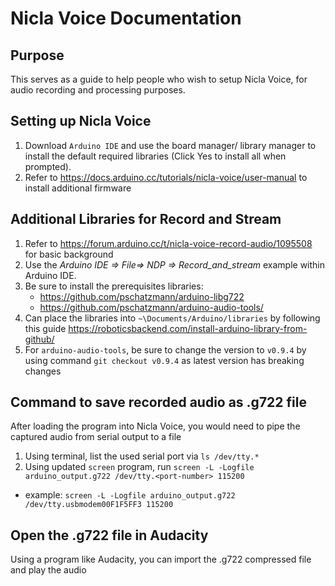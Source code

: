 # Nicla Voice Documentation

## Purpose

This serves as a guide to help people who wish to setup Nicla Voice, for audio recording and processing purposes.

## Setting up Nicla Voice

1. Download `Arduino IDE` and use the board manager/ library manager to install the default required libraries (Click Yes to install all when prompted).
2. Refer to <https://docs.arduino.cc/tutorials/nicla-voice/user-manual> to install additional firmware

## Additional Libraries for Record and Stream

1. Refer to <https://forum.arduino.cc/t/nicla-voice-record-audio/1095508> for basic background
2. Use the *Arduino IDE ⇒ File⇒ NDP ⇒ Record_and_stream* example within Arduino IDE.
3. Be sure to install the prerequisites libraries:
    - <https://github.com/pschatzmann/arduino-libg722>
    - <https://github.com/pschatzmann/arduino-audio-tools/>
4. Can place the libraries into `~\Documents/Arduino/libraries` by following this guide <https://roboticsbackend.com/install-arduino-library-from-github/>
5. For `arduino-audio-tools`, be sure to change the version to `v0.9.4` by using command `git checkout v0.9.4` as latest version has breaking changes

## Command to save recorded audio as .g722 file

After loading the program into Nicla Voice, you would need to pipe the captured audio from serial output to a file

1. Using terminal, list the used serial port via `ls /dev/tty.*`
2. Using updated `screen` program, run `screen -L -Logfile arduino_output.g722 /dev/tty.<port-number> 115200`

- example: `screen -L -Logfile arduino_output.g722 /dev/tty.usbmodem00F1F5FF3 115200`

## Open the .g722 file in Audacity

Using a program like Audacity, you can import the .g722 compressed file and play the audio
